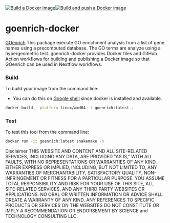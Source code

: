 [![Build a Docker image](https://github.com/spearw/goenrich-docker/actions/workflows/docker-image.yml/badge.svg)](https://github.com/spearw/goenrich-docker/actions/workflows/docker-image.yml)[![Build and push a Docker image](https://github.com/spearw/goenrich-docker/actions/workflows/docker-publish.yml/badge.svg)](https://github.com/ralatsdc/goenrich-docker/actions/workflows/docker-publish.yml)

# goenrich-docker

[GOenrich](https://pypi.org/project/goenrichment/) This package execute GO enrichment analysis from a list of gene names using a precomputed database. The GO terms are analyze using a hypergeometric test. goenrich-docker provides Docker files and GitHub Action workflows for building and publishing a Docker image so that GOenrich can be used in Nextflow workflows.

### Build

To build your image from the command line:
* You can do this on [Google shell](https://shell.cloud.google.com) since docker is installed and available.

```bash
docker build --platform linux/amd64 -t goenrich:latest .
```

### Test

To test this tool from the command line:

```bash
docker run -it goenrich:latest snakemake -h
```

Disclaimer
THIS WEBSITE AND CONTENT AND ALL SITE-RELATED SERVICES, INCLUDING ANY DATA, ARE PROVIDED "AS IS," WITH ALL FAULTS, WITH NO REPRESENTATIONS OR WARRANTIES OF ANY KIND, EITHER EXPRESS OR IMPLIED, INCLUDING, BUT NOT LIMITED TO, ANY WARRANTIES OF MERCHANTABILITY, SATISFACTORY QUALITY, NON-INFRINGEMENT OR FITNESS FOR A PARTICULAR PURPOSE. YOU ASSUME TOTAL RESPONSIBILITY AND RISK FOR YOUR USE OF THIS SITE, ALL SITE-RELATED SERVICES, AND ANY THIRD PARTY WEBSITES OR APPLICATIONS. NO ORAL OR WRITTEN INFORMATION OR ADVICE SHALL CREATE A WARRANTY OF ANY KIND. ANY REFERENCES TO SPECIFIC PRODUCTS OR SERVICES ON THE WEBSITES DO NOT CONSTITUTE OR IMPLY A RECOMMENDATION OR ENDORSEMENT BY SCIENCE and TECHNOLOGY CONSULTING LLC.
